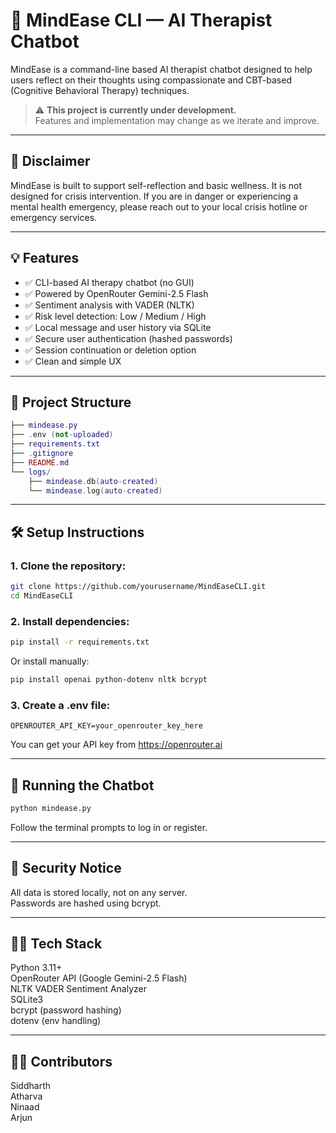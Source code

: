 # 🧠 MindEase CLI — AI Therapist Chatbot

MindEase is a command-line based AI therapist chatbot designed to help users reflect on their thoughts using compassionate and CBT-based (Cognitive Behavioral Therapy) techniques.

> ⚠️ **This project is currently under development.**  
> Features and implementation may change as we iterate and improve.

---

## 📢 Disclaimer
MindEase is built to support self-reflection and basic wellness.
It is not designed for crisis intervention.
If you are in danger or experiencing a mental health emergency, please reach out to your local crisis hotline or emergency services.

---

## 💡 Features

- ✅ CLI-based AI therapy chatbot (no GUI)
- ✅ Powered by OpenRouter Gemini-2.5 Flash
- ✅ Sentiment analysis with VADER (NLTK)
- ✅ Risk level detection: Low / Medium / High
- ✅ Local message and user history via SQLite
- ✅ Secure user authentication (hashed passwords)
- ✅ Session continuation or deletion option
- ✅ Clean and simple UX

---

## 📁 Project Structure

``` lua
├── mindease.py
├── .env (not-uploaded)
├── requirements.txt
├── .gitignore 
├── README.md
└── logs/ 
    ├── mindease.db(auto-created) 
    └── mindease.log(auto-created)
```

---

## 🛠️ Setup Instructions

### 1. Clone the repository:

```bash
git clone https://github.com/yourusername/MindEaseCLI.git
cd MindEaseCLI
```

### 2. Install dependencies:
```bash
pip install -r requirements.txt
```
Or install manually:

```bash
pip install openai python-dotenv nltk bcrypt
```

### 3. Create a .env file:
```env
OPENROUTER_API_KEY=your_openrouter_key_here
```
You can get your API key from https://openrouter.ai

---

## 🚀 Running the Chatbot
```bash
python mindease.py
```
Follow the terminal prompts to log in or register.

---

## 🔐 Security Notice
All data is stored locally, not on any server.<br>
Passwords are hashed using bcrypt.

---

## 🧑‍💻 Tech Stack
Python 3.11+<br>
OpenRouter API (Google Gemini-2.5 Flash)<br>
NLTK VADER Sentiment Analyzer<br>
SQLite3<br>
bcrypt (password hashing)<br>
dotenv (env handling)<br>

---

## 👨‍💻 Contributors
Siddharth<br>
Atharva<br>
Ninaad<br>
Arjun

